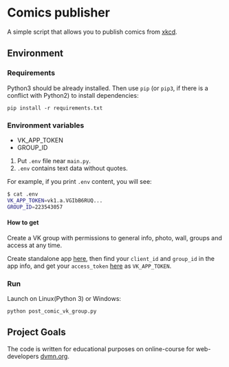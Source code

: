 # Comics publisher

A simple script that allows you to publish comics from [xkcd](https://xkcd.com/).

## Environment


### Requirements

Python3 should be already installed. 
Then use `pip` (or `pip3`, if there is a conflict with Python2) to install dependencies:
```
pip install -r requirements.txt
```

### Environment variables

- VK_APP_TOKEN
- GROUP_ID

1. Put `.env` file near `main.py`.
2. `.env` contains text data without quotes.

For example, if you print `.env` content, you will see:

```bash
$ cat .env
VK_APP_TOKEN=vk1.a.VGIbB6RUQ...
GROUP_ID=223543057
```

#### How to get

Create a VK group with permissions to general info,
photo, wall, groups and access at any time. 

Create standalone app [here](https://vk.com/dev),
then find your `client_id` and `group_id` in the app info, and get your `access_token` [here](https://vk.com/dev/implicit_flow_user)
as `VK_APP_TOKEN`.


### Run

Launch on Linux(Python 3) or Windows:
```
python post_comic_vk_group.py
```

## Project Goals

The code is written for educational purposes on online-course for web-developers [dvmn.org](https://dvmn.org/).